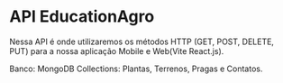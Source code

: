 # API EducationAgro

Nessa API é onde utilizaremos os métodos HTTP (GET, POST, DELETE, PUT) para a nossa aplicação Mobile e Web(Vite React.js).

Banco: MongoDB
Collections: Plantas, Terrenos, Pragas e Contatos.
